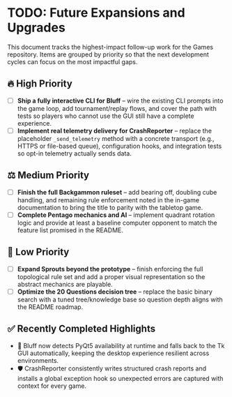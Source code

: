 # TODO: Future Expansions and Upgrades

This document tracks the highest-impact follow-up work for the Games repository. Items are grouped by priority so that the next development cycles can focus on the most impactful gaps.

## 🔥 High Priority

- [ ] **Ship a fully interactive CLI for Bluff** – wire the existing CLI prompts into the game loop, add tournament/replay flows, and cover the path with tests so players who cannot use the GUI still have a complete experience.
- [ ] **Implement real telemetry delivery for CrashReporter** – replace the placeholder `_send_telemetry` method with a concrete transport (e.g., HTTPS or file-based queue), configuration hooks, and integration tests so opt-in telemetry actually sends data.

## ⚖️ Medium Priority

- [ ] **Finish the full Backgammon ruleset** – add bearing off, doubling cube handling, and remaining rule enforcement noted in the in-game documentation to bring the title to parity with the tabletop game.
- [ ] **Complete Pentago mechanics and AI** – implement quadrant rotation logic and provide at least a baseline computer opponent to match the feature list promised in the README.

## 🧊 Low Priority

- [ ] **Expand Sprouts beyond the prototype** – finish enforcing the full topological rule set and add a proper visual representation so the abstract mechanics are playable.
- [ ] **Optimize the 20 Questions decision tree** – replace the basic binary search with a tuned tree/knowledge base so question depth aligns with the README roadmap.

## ✅ Recently Completed Highlights

- 🎨 Bluff now detects PyQt5 availability at runtime and falls back to the Tk GUI automatically, keeping the desktop experience resilient across environments.
- 🛡️ CrashReporter consistently writes structured crash reports and installs a global exception hook so unexpected errors are captured with context for every game.
